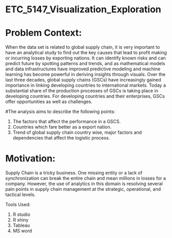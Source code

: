 # ETC_5147_Visualization_Exploration

# Problem Context:

When the data set is related to global supply chain, it is very important to have an analytical study to find out the key causes that lead to profit making or incurring losses by exporting nations. It can identify known risks and can predict future by spotting patterns and trends, and as mathematical models and data infrastructures  have improved predictive modeling and machine learning has become powerful in deriving insights through visuals.
Over the last three decades, global supply chains (GSCs) have increasingly gained importance in linking developing countries to international markets. Today a substantial share of the production processes of GSCs is taking place in developing countries. For developing countries and their enterprises, GSCs offer opportunities as well as challenges.

#The analysis aims to describe the following points:

1. The factors that affect the performance in a GSCS. 
2. Countries which fare better as a export nation.
3. Trend of global supply chain country wise, major factors and dependencies that affect the logistic process. 

# Motivation:

Supply Chain is a tricky business. One missing entity or a lack of synchronization can break the entire chain and mean millions in losses for a company. However, the use of analytics in this domain is resolving several pain points in supply chain management at the strategic, operational, and tactical levels. 

Tools Used:

1. R studio
2. R shiny
3. Tableau
4. MS word
